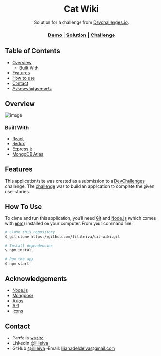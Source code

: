 <!-- Please update value in the {}  -->

<h1 align="center">Cat Wiki</h1>

<div align="center">
   Solution for a challenge from  <a href="http://devchallenges.io" target="_blank">Devchallenges.io</a>.
</div>

<div align="center">
  <h3>
    <a href="https://cat-wiki-six.vercel.app/">
      Demo
    </a>
    <span> | </span>
    <a href="https://github.com/lilileiva/cat-wiki">
      Solution
    </a>
    <span> | </span>
    <a href="https://devchallenges.io/challenges/f4NJ53rcfgrP6sBMD2jt">
      Challenge
    </a>
  </h3>
</div>

<!-- TABLE OF CONTENTS -->

## Table of Contents

- [Overview](#overview)
  - [Built With](#built-with)
- [Features](#features)
- [How to use](#how-to-use)
- [Contact](#contact)
- [Acknowledgements](#acknowledgements)

<!-- OVERVIEW -->

## Overview

![image](https://user-images.githubusercontent.com/94813118/181925860-8fcad120-0d19-4d2b-9ff2-650f50277692.png)

<!-- Introduce your projects by taking a screenshot or a gif. Try to tell visitors a story about your project by answering:

- Where can I see your demo?
- What was your experience?
- What have you learned/improved?
- Your wisdom? :) -->

### Built With

<!-- This section should list any major frameworks that you built your project using. Here are a few examples.-->

- [React](https://reactjs.org/)
- [Redux](https://redux.js.org/)
- [Express.js](https://expressjs.com/)
- [MongoDB Atlas](https://www.mongodb.com/cloud/atlas/lp/try2?utm_content=controlhterms&utm_source=google&utm_campaign=gs_americas_argentina_search_core_brand_atlas_desktop&utm_term=mongodb&utm_medium=cpc_paid_search&utm_ad=e&utm_ad_campaign_id=12212624305&adgroup=115749712783)


## Features

<!-- List the features of your application or follow the template. Don't share the figma file here :) -->

This application/site was created as a submission to a [DevChallenges](https://devchallenges.io/challenges) challenge. The [challenge](https://devchallenges.io/challenges/f4NJ53rcfgrP6sBMD2jt) was to build an application to complete the given user stories.

## How To Use

<!-- Example: -->

To clone and run this application, you'll need [Git](https://git-scm.com) and [Node.js](https://nodejs.org/en/download/) (which comes with [npm](http://npmjs.com)) installed on your computer. From your command line:

```bash
# Clone this repository
$ git clone https://github.com/lilileiva/cat-wiki.git

# Install dependencies
$ npm install

# Run the app
$ npm start
```

## Acknowledgements

<!-- This section should list any articles or add-ons/plugins that helps you to complete the project. This is optional but it will help you in the future. For example: -->

- [Node.js](https://nodejs.org/)
- [Mongoose](https://mongoosejs.com/)
- [Axios](https://axios-http.com/docs/intro)
- [API](https://docs.thecatapi.com/)
- [Icons](https://google.github.io/material-design-icons/)


## Contact

- Portfolio [wbsite](https://{your-web-site-link})
- LinkedIn [@lilileiva](https://www.linkedin.com/in/lilianaleiva/)
- GitHub [@lilileiva](https://github.com/lilileiva)
-Email: lilianadelcleiva@gmail.com
